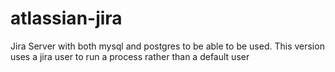 # atlassian-jira
Jira Server with both mysql and postgres to be able to be used. This version uses a jira user to run a process rather than a default user
